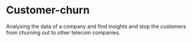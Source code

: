 # Customer-churn
Analysing the data of a company and find insights and stop the customers from churning out to other telecom companies. 
